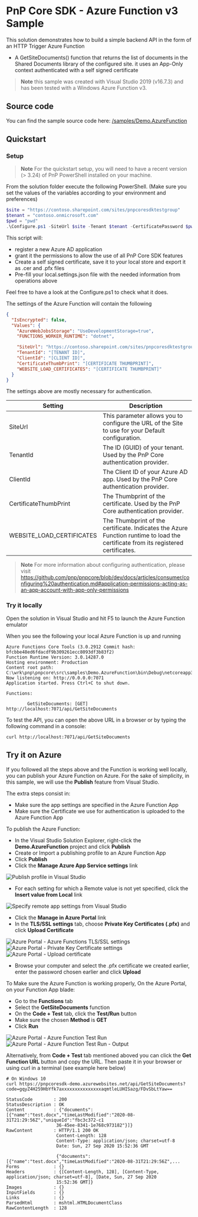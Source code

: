 ﻿# PnP Core SDK - Azure Function v3 Sample

This solution demonstrates how to build a simple backend API in the form of an HTTP Trigger Azure Function 
 - A GetSiteDocuments() function that returns the list of documents in the Shared Documents library of the configured site.
  it uses an App-Only context authenticated with a self signed certificate

> **Note**
> this sample was created with Visual Studio 2019 (v16.7.3) and has been tested with a Windows Azure Function v3.
>

## Source code

You can find the sample source code here: [/samples/Demo.AzureFunction](https://github.com/pnp/pnpcore/tree/dev/samples/Demo.AzureFunction)

## Quickstart

### Setup

> **Note**
> For the quickstart setup, you will need to have a recent version (> 3.24) of PnP PowerShell installed on your machine.
>

From the solution folder execute the following PowerShell.
(Make sure you set the values of the variables according to your environment and preferences)

```PowerShell
$site = "https://contoso.sharepoint.com/sites/pnpcoresdktestgroup"
$tenant = "contoso.onmicrosoft.com"
$pwd = "pwd"
.\Configure.ps1 -SiteUrl $site -Tenant $tenant -CertificatePassword $pwd
```

This script will:
 - register a new Azure AD application
 - grant it the permissions to allow the use of all PnP Core SDK features
 - Create a self signed certificate, save it to your local store and export it as .cer and .pfx files
 - Pre-fill your local.settings.json file with the needed information from operations above

Feel free to have a look at the Configure.ps1 to check what it does.

The settings of the Azure Function will contain the following

```json
{
  "IsEncrypted": false,
  "Values": {
    "AzureWebJobsStorage": "UseDevelopmentStorage=true",
    "FUNCTIONS_WORKER_RUNTIME": "dotnet",

    "SiteUrl": "https://contoso.sharepoint.com/sites/pnpcoresdktestgroup",
    "TenantId": "[TENANT ID]",
    "ClientId": "[CLIENT ID]",
    "CertificateThumbPrint": "[CERTIFICATE THUMBPRINT]",
    "WEBSITE_LOAD_CERTIFICATES": "[CERTIFICATE THUMBPRINT]"
  }
}
```

The settings above are mostly necessary for authentication.

| Setting                   | Description
|---------------------------|---------------------------------------
| SiteUrl                   | This parameter allows you to configure the URL of the Site to use for your Default configuration.
| TenantId                  | The ID (GUID) of your tenant. Used by the PnP Core authentication provider.
| ClientId                  | The Client ID of your Azure AD app. Used by the PnP Core authentication provider.
| CertificateThumbPrint     | The Thumbprint of the certificate. Used by the PnP Core authentication provider.
| WEBSITE_LOAD_CERTIFICATES | The Thumbprint of the certificate. Indicates the Azure Function runtime to load the certificate from its registered certificates.

> **Note**
> For more information about configuring authentication, please visit https://github.com/pnp/pnpcore/blob/dev/docs/articles/consumer/configuring%20authentication.md#application-permissions-acting-as-an-app-account-with-app-only-permissions
>

### Try it locally

Open the solution in Visual Studio and hit F5 to launch the Azure Function emulator

When you see the following your local Azure Function is up and running
```console
Azure Functions Core Tools (3.0.2912 Commit hash: bfcbbe48ed6fdacdf9b309261ecc8093df3b83f2)
Function Runtime Version: 3.0.14287.0
Hosting environment: Production
Content root path: C:\wrk\pnp\pnpcore\src\samples\Demo.AzureFunction\bin\Debug\netcoreapp3.1
Now listening on: http://0.0.0.0:7071
Application started. Press Ctrl+C to shut down.

Functions:

        GetSiteDocuments: [GET] http://localhost:7071/api/GetSiteDocuments
```

To test the API, you can open the above URL in a browser
or by typing the following command in a console:

```console
curl http://localhost:7071/api/GetSiteDocuments
```

## Try it on Azure

If you followed all the steps above and the Function is working well locally, you can publish your Azure Function on Azure.
For the sake of simplicity, in this sample, we will use the **Publish** feature from Visual Studio.

The extra steps consist in:
- Make sure the app settings are specified in the Azure Function App
- Make sure the Certificate we use for authentication is uploaded to the Azure Function App

To publish the Azure Function:
- In the Visual Studio Solution Explorer, right-click the **Demo.AzureFunction** project and click **Publish**
- Create or Import a publishing profile to an Azure Function App
- Click **Publish**
- Click the **Manage Azure App Service settings** link

![Publish profile in Visual Studio](docs-images/vs-publishprofile01.png)

- For each setting for which a Remote value is not yet specified, click the **Insert value from Local** link

![Specify remote app settings from Visual Studio](docs-images/vs-appsettings-remote.png)

- Click the **Manage in Azure Portal** link
- In the **TLS/SSL settings** tab, choose **Private Key Certificates (.pfx)** and click **Upload Certificate**

![Azure Portal - Azure Functions TLS/SSL settings](docs-images/azfunc-tlsssl-tab.png)
![Azure Portal - Private Key Certificate settings](docs-images/azfunc-cert.png)
![Azure Portal - Upload certificate](docs-images/azfunc-upload-cert.png)

- Browse your computer and select the .pfx certificate we created earlier, enter the password chosen earlier and click **Upload**

To Make sure the Azure Function is working properly, 
On the Azure Portal, on your Function App blade:
 - Go to the **Functions** tab
 - Select the **GetSiteDocuments** function
 - On the **Code + Test** tab, click the **Test/Run** button
 - Make sure the chosen **Method** is **GET**
 - Click **Run**

![Azure Portal - Azure Function Test Run](docs-images/azfunc-testrun1.png)
![Azure Portal - Azure Function Test Run - Output](docs-images/azfunc-testrun2.png)

 Alternatively, from **Code + Test** tab mentioned aboved you can click the **Get Function URL** button and copy the URL.
 Then paste it in your browser or using curl in a terminal (see example here below)

 ```console
 # On Windows 10
 curl https://pnpcoresdk-demo.azurewebsites.net/api/GetSiteDocuments?code=gqyZ4H259HbYfk7axxxxxxxxxxxxxxxaqmtleLUHISazg/FDvSbLtYaw==

 StatusCode        : 200
StatusDescription : OK
Content           : {"documents":[{"name":"test.docx","timeLastModified":"2020-08-31T21:29:56Z","uniqueId":"fbc3c372-c1
                    36-45ee-8341-1e768c973182"}]}
RawContent        : HTTP/1.1 200 OK
                    Content-Length: 128
                    Content-Type: application/json; charset=utf-8
                    Date: Sun, 27 Sep 2020 15:52:36 GMT

                    {"documents":[{"name":"test.docx","timeLastModified":"2020-08-31T21:29:56Z",...
Forms             : {}
Headers           : {[Content-Length, 128], [Content-Type, application/json; charset=utf-8], [Date, Sun, 27 Sep 2020
                    15:52:36 GMT]}
Images            : {}
InputFields       : {}
Links             : {}
ParsedHtml        : mshtml.HTMLDocumentClass
RawContentLength  : 128
 ```
